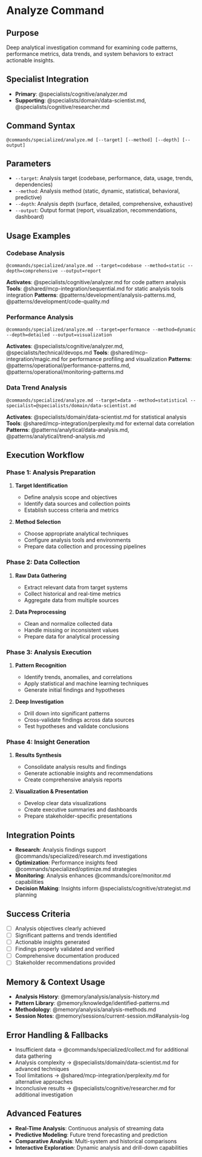 # Analyze Command

## Purpose
Deep analytical investigation command for examining code patterns, performance metrics, data trends, and system behaviors to extract actionable insights.

## Specialist Integration
- **Primary**: @specialists/cognitive/analyzer.md
- **Supporting**: @specialists/domain/data-scientist.md, @specialists/cognitive/researcher.md

## Command Syntax
```
@commands/specialized/analyze.md [--target] [--method] [--depth] [--output]
```

## Parameters
- `--target`: Analysis target (codebase, performance, data, usage, trends, dependencies)
- `--method`: Analysis method (static, dynamic, statistical, behavioral, predictive)
- `--depth`: Analysis depth (surface, detailed, comprehensive, exhaustive)
- `--output`: Output format (report, visualization, recommendations, dashboard)

## Usage Examples

### Codebase Analysis
```
@commands/specialized/analyze.md --target=codebase --method=static --depth=comprehensive --output=report
```
**Activates**: @specialists/cognitive/analyzer.md for code pattern analysis
**Tools**: @shared/mcp-integration/sequential.md for static analysis tools integration
**Patterns**: @patterns/development/analysis-patterns.md, @patterns/development/code-quality.md

### Performance Analysis
```
@commands/specialized/analyze.md --target=performance --method=dynamic --depth=detailed --output=visualization
```
**Activates**: @specialists/cognitive/analyzer.md, @specialists/technical/devops.md
**Tools**: @shared/mcp-integration/magic.md for performance profiling and visualization
**Patterns**: @patterns/operational/performance-patterns.md, @patterns/operational/monitoring-patterns.md

### Data Trend Analysis
```
@commands/specialized/analyze.md --target=data --method=statistical --specialist=@specialists/domain/data-scientist.md
```
**Activates**: @specialists/domain/data-scientist.md for statistical analysis
**Tools**: @shared/mcp-integration/perplexity.md for external data correlation
**Patterns**: @patterns/analytical/data-analysis.md, @patterns/analytical/trend-analysis.md

## Execution Workflow

### Phase 1: Analysis Preparation
1. **Target Identification**
   - Define analysis scope and objectives
   - Identify data sources and collection points
   - Establish success criteria and metrics

2. **Method Selection**
   - Choose appropriate analytical techniques
   - Configure analysis tools and environments
   - Prepare data collection and processing pipelines

### Phase 2: Data Collection
1. **Raw Data Gathering**
   - Extract relevant data from target systems
   - Collect historical and real-time metrics
   - Aggregate data from multiple sources

2. **Data Preprocessing**
   - Clean and normalize collected data
   - Handle missing or inconsistent values
   - Prepare data for analytical processing

### Phase 3: Analysis Execution
1. **Pattern Recognition**
   - Identify trends, anomalies, and correlations
   - Apply statistical and machine learning techniques
   - Generate initial findings and hypotheses

2. **Deep Investigation**
   - Drill down into significant patterns
   - Cross-validate findings across data sources
   - Test hypotheses and validate conclusions

### Phase 4: Insight Generation
1. **Results Synthesis**
   - Consolidate analysis results and findings
   - Generate actionable insights and recommendations
   - Create comprehensive analysis reports

2. **Visualization & Presentation**
   - Develop clear data visualizations
   - Create executive summaries and dashboards
   - Prepare stakeholder-specific presentations

## Integration Points
- **Research**: Analysis findings support @commands/specialized/research.md investigations
- **Optimization**: Performance insights feed @commands/specialized/optimize.md strategies
- **Monitoring**: Analysis enhances @commands/core/monitor.md capabilities
- **Decision Making**: Insights inform @specialists/cognitive/strategist.md planning

## Success Criteria
- [ ] Analysis objectives clearly achieved
- [ ] Significant patterns and trends identified
- [ ] Actionable insights generated
- [ ] Findings properly validated and verified
- [ ] Comprehensive documentation produced
- [ ] Stakeholder recommendations provided

## Memory & Context Usage
- **Analysis History**: @memory/analysis/analysis-history.md
- **Pattern Library**: @memory/knowledge/identified-patterns.md
- **Methodology**: @memory/analysis/analysis-methods.md
- **Session Notes**: @memory/sessions/current-session.md#analysis-log

## Error Handling & Fallbacks
- Insufficient data → @commands/specialized/collect.md for additional data gathering
- Analysis complexity → @specialists/domain/data-scientist.md for advanced techniques
- Tool limitations → @shared/mcp-integration/perplexity.md for alternative approaches
- Inconclusive results → @specialists/cognitive/researcher.md for additional investigation

## Advanced Features
- **Real-Time Analysis**: Continuous analysis of streaming data
- **Predictive Modeling**: Future trend forecasting and prediction
- **Comparative Analysis**: Multi-system and historical comparisons
- **Interactive Exploration**: Dynamic analysis and drill-down capabilities